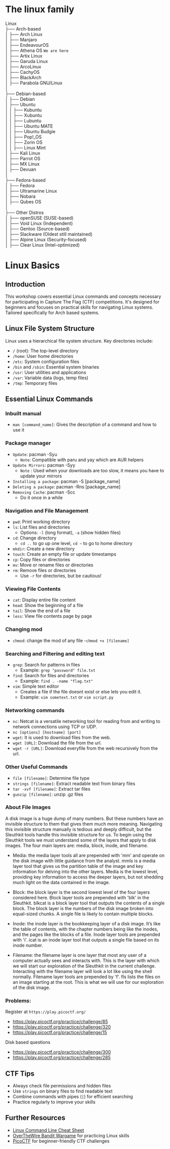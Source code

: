 # The linux family

Linux  
├── Arch-based  
│   ├── Arch Linux  
│   ├── Manjaro  
│   ├── EndeavourOS  
│   ├── Athena OS  `We are here`  
│   ├── Artix Linux  
│   ├── Garuda Linux  
│   ├── ArcoLinux  
│   ├── CachyOS  
│   ├── BlackArch  
│   ├── Parabola GNU/Linux  
│  
├── Debian-based  
│   ├── Debian  
│   ├── Ubuntu  
│   │   ├── Kubuntu  
│   │   ├── Xubuntu  
│   │   ├── Lubuntu  
│   │   ├── Ubuntu MATE  
│   │   ├── Ubuntu Budgie  
│   │   ├── Pop!_OS  
│   │   ├── Zorin OS  
│   │   ├── Linux Mint  
│   ├── Kali Linux  
│   ├── Parrot OS  
│   ├── MX Linux  
│   ├── Devuan  
│  
├── Fedora-based  
│   ├── Fedora  
│   ├── Ultramarine Linux  
│   ├── Nobara  
│   ├── Qubes OS  
│  
├── Other Distros  
│   ├── openSUSE (SUSE-based)  
│   ├── Void Linux (Independent)  
│   ├── Gentoo (Source-based)  
│   ├── Slackware (Oldest still maintained)  
│   ├── Alpine Linux (Security-focused)  
│   ├── Clear Linux (Intel-optimized)  


# Linux Basics

## Introduction
This workshop covers essential Linux commands and concepts necessary for participating in Capture The Flag (CTF) competitions. It's designed for beginners and focuses on practical skills for navigating Linux systems. Tailored specifically for Arch based systems.

## Linux File System Structure
Linux uses a hierarchical file system structure. Key directories include:

- `/` (root): The top-level directory
- `/home`: User home directories
- `/etc`: System configuration files
- `/bin` and `/sbin`: Essential system binaries
- `/usr`: User utilities and applications
- `/var`: Variable data (logs, temp files)
- `/tmp`: Temporary files

## Essential Linux Commands

### Inbuilt manual
- `man [command_name]`: Gives the description of a command and how to use it

### Package manager
- `Update`: pacman -Syu
	- `Note`: Compatible with paru and yay which are AUR helpers
- `Update Mirrors`: pacman -Syy
	- `Note` : Used when your downloads are too slow, it means you have to update your mirrors
- `Installing a package`: pacman -S [package_name]
- `Deleting a package`: pacman -Rns [package_name]
- `Removing Cache`: pacman -Scc
	- Do it once in a while 

### Navigation and File Management
- `pwd`: Print working directory
- `ls`: List files and directories
  - Options: `-l` (long format), `-a` (show hidden files)
- `cd`: Change directory
  - `cd ..` to go up one level, `cd ~` to go to home directory
- `mkdir`: Create a new directory
- `touch`: Create an empty file or update timestamps
- `cp`: Copy files or directories
- `mv`: Move or rename files or directories
- `rm`: Remove files or directories
  - Use `-r` for directories, but be cautious!

### Viewing File Contents
- `cat`: Display entire file content
- `head`: Show the beginning of a file
- `tail`: Show the end of a file
- `less`: View file contents page by page

### Changing mod
- `chmod`: change the mod of any file
 -`chmod +x [filename]` 


### Searching and Filtering and editing text
- `grep`: Search for patterns in files
  - Example: `grep "password" file.txt`
- `find`: Search for files and directories
  - Example: `find . -name "flag.txt"`
- `vim`: Simple text editor
	- Creates a file if the file doesnt exist or else lets you edit it.
	 - Example: `vim sometext.txt` or `vim script.py` 


### Networking commands
- `nc`: Netcat is a versatile networking tool for reading from and writing to network connections using TCP or UDP.
 - `nc [options] [hostname] [port]`
- `wget`: It is used to download files from the web.
 - `wget [URL]`: Download the file from the url.
 - `wget -r [URL]`: Download everyfile from the web recursively from the url. 


### Other Useful Commands
- `file [filename]`: Determine file type
- `strings [filename]`: Extract readable text from binary files
- `tar -xvf [filename]`: Extract tar files
- `gunzip [filename]`: unzip .gz files

### About File Images

A disk image is a huge dump of many numbers. But these numbers have an invisible structure to them that gives them much more meaning. Navigating this invisible structure manually is tedious and deeply difficult, but the Sleuthkit tools handle this invisible structure for us. To begin using the Sleuthkit tools we must understand some of the layers that apply to disk images. The four main layers are: media, block, inode, and filename.

- Media: the media layer tools all are prepended with 'mm' and operate on the disk image with little guidance from the analyst. mmls is a media layer tool that gives us the partition table of the image and key information for delving into the other layers. Media is the lowest level, providing key information to access the deeper layers, but not shedding much light on the data contained in the image.

- Block: the block layer is the second lowest level of the four layers considered here. Block layer tools are prepended with 'blk' in the Sleuthkit. blkcat is a block layer tool that outputs the contents of a single block. The block layer is the numbers of the disk image broken into equal-sized chunks. A single file is likely to contain multiple blocks.

- Inode: the inode layer is the bookkeeping layer of a disk image. It’s like the table of contents, with the chapter numbers being like the inodes, and the pages like the blocks of a file. Inode layer tools are prepended with 'i'. icat is an inode layer tool that outputs a single file based on its inode number.

- Filename: the filename layer is one layer that most any user of a computer actually sees and interacts with. This is the layer with which we will start our exploration of the Sleuthkit in the current challenge. Interacting with the filename layer will look a lot like using the shell normally. Filename layer tools are prepended by 'f'. fls lists the files on an image starting at the root. This is what we will use for our exploration of the disk image.



### Problems: 
Register at `https://play.picoctf.org/`
- https://play.picoctf.org/practice/challenge/85
- https://play.picoctf.org/practice/challenge/320
- https://play.picoctf.org/practice/challenge/15

Disk based questions
 - https://play.picoctf.org/practice/challenge/300
 - https://play.picoctf.org/practice/challenge/285


## CTF Tips
- Always check file permissions and hidden files
- Use `strings` on binary files to find readable text
- Combine commands with pipes (`|`) for efficient searching
- Practice regularly to improve your skills





## Further Resources
- [Linux Command Line Cheat Sheet](https://cheatography.com/davechild/cheat-sheets/linux-command-line/)
- [OverTheWire Bandit Wargame](https://overthewire.org/wargames/bandit/) for practicing Linux skills
- [PicoCTF](https://picoctf.org/) for beginner-friendly CTF challenges


